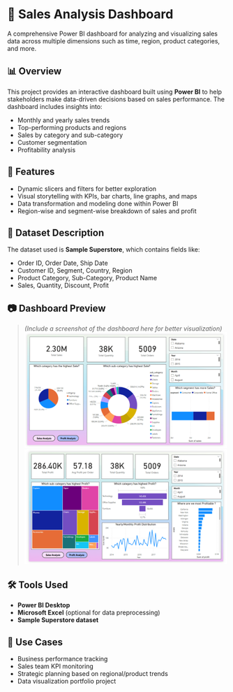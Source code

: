 # 🛒 Sales Analysis Dashboard

A comprehensive Power BI dashboard for analyzing and visualizing sales data across multiple dimensions such as time, region, product categories, and more.

## 📊 Overview

This project provides an interactive dashboard built using **Power BI** to help stakeholders make data-driven decisions based on sales performance. The dashboard includes insights into:

- Monthly and yearly sales trends
- Top-performing products and regions
- Sales by category and sub-category
- Customer segmentation
- Profitability analysis

## 📌 Features

- Dynamic slicers and filters for better exploration
- Visual storytelling with KPIs, bar charts, line graphs, and maps
- Data transformation and modeling done within Power BI
- Region-wise and segment-wise breakdown of sales and profit

## 📂 Dataset Description

The dataset used is **Sample Superstore**, which contains fields like:

- Order ID, Order Date, Ship Date
- Customer ID, Segment, Country, Region
- Product Category, Sub-Category, Product Name
- Sales, Quantity, Discount, Profit

## 📷 Dashboard Preview

> *(Include a screenshot of the dashboard here for better visualization)*
![dashboard1](dashboard1.png)
![dashboard2](dashboard2.png)


## 🛠 Tools Used

- **Power BI Desktop**
- **Microsoft Excel** (optional for data preprocessing)
- **Sample Superstore dataset**

## 📌 Use Cases

- Business performance tracking
- Sales team KPI monitoring
- Strategic planning based on regional/product trends
- Data visualization portfolio project



